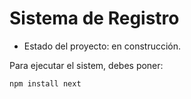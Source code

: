 <h1> Sistema de Registro </h1>

- Estado del proyecto: en construcción.

Para ejecutar el sistem, debes poner:

```npm install next```
